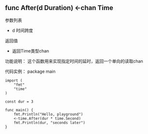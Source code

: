 ## func After(d Duration) <-chan Time
参数列表
- d 时间跨度

返回值
- 返回Time类型chan

功能说明：
这个函数用来实现指定时间的延时，返回一个单向的读取chan

代码实例：
    package main

    import (
    	"fmt"
    	"time"
    )

    const dur = 3

    func main() {
    	fmt.Println("Hello, playground")
    	<-time.After(dur * time.Second)
    	fmt.Println(dur, "seconds later")
    }

